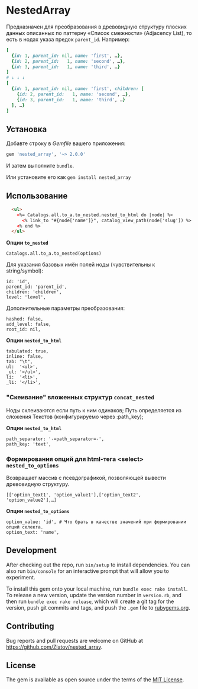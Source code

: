 # NestedArray

Предназначен для преобразования в древовидную структуру плоских данных описанных по паттерну «Список смежности» (Adjacency List), то есть в нодах указа предок `parent_id`. Например:

```ruby
[
  {id: 1, parent_id: nil, name: 'first', …},
  {id: 2, parent_id:   1, name: 'second', …},
  {id: 3, parent_id:   1, name: 'third', …}
]
# ↓ ↓ ↓
[
  {id: 1, parent_id: nil, name: 'first', children: [
    {id: 2, parent_id:   1, name: 'second', …},
    {id: 3, parent_id:   1, name: 'third', …}
  ], …}
]
```


## Установка

Добавте строку в _Gemfile_ вашего приложения:

```ruby
gem 'nested_array', '~> 2.0.0'
```

И затем выполните `bundle`.

Или установите его как `gem install nested_array`


## Использование

```html
  <ul>
    <%= Catalogs.all.to_a.to_nested.nested_to_html do |node| %>
      <% link_to "#{node['name']}", catalog_view_path(node['slug']) %>
    <% end %>
  </ul>
```

__Опции `to_nested`__

`Catalogs.all.to_a.to_nested(options)`

Для указания базовых имён полей ноды (чувствительны к string/symbol):

```
id: 'id',
parent_id: 'parent_id',
children: 'children',
level: 'level',
```

Дополнительные параметры преобразования:

```
hashed: false,
add_level: false,
root_id: nil,
```

__Опции `nested_to_html`__

```
tabulated: true,
inline: false,
tab: "\t",
ul:  '<ul>',
_ul: '</ul>',
li:  '<li>',
_li: '</li>',
```

### "Скеивание" вложенных структур `concat_nested`

Ноды склеиваются если путь к ним одинаков;
Путь определяется из сложения Текстов (конфигурируемо через :path_key);

__Опции `nested_to_html`__

```
path_separator: '-=path_separator=-',
path_key: 'text',
```

### Формирования опций для html-тега &lt;select&gt; `nested_to_options`

Возвращает массив с псевдографикой, позволяющей вывести древовидную структуру.

```
[['option_text1', 'option_value1'],['option_text2', 'option_value2'],…]
```

__Опции `nested_to_options`__

```
option_value: 'id', # Что брать в качестве значений при формировании опций селекта.
option_text: 'name',
```

## Development

After checking out the repo, run `bin/setup` to install dependencies. You can also run `bin/console` for an interactive prompt that will allow you to experiment.

To install this gem onto your local machine, run `bundle exec rake install`. To release a new version, update the version number in `version.rb`, and then run `bundle exec rake release`, which will create a git tag for the version, push git commits and tags, and push the `.gem` file to [rubygems.org](https://rubygems.org).

## Contributing

Bug reports and pull requests are welcome on GitHub at https://github.com/Zlatov/nested_array.

## License

The gem is available as open source under the terms of the [MIT License](https://opensource.org/licenses/MIT).
